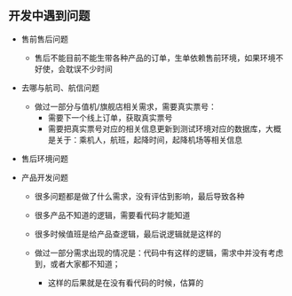 ## 开发中遇到问题
- 售前售后问题
  - 售后不能目前不能生带各种产品的订单，生单依赖售前环境，如果环境不好使，会耽误不少时间

- 去哪与航司、航信问题
  - 做过一部分与值机/旗舰店相关需求，需要真实票号：
    - 需要下一个线上订单，获取真实票号
    - 需要把真实票号对应的相关信息更新到测试环境对应的数据库，大概是关于：乘机人，航班，起降时间，起降机场等相关信息

- 售后环境问题
- 产品开发问题
  - 很多问题都是做了什么需求，没有评估到影响，最后导致各种
  - 很多产品不知道的逻辑，需要看代码才能知道
  - 很多时候值班是给产品查逻辑，最后说逻辑就是这样的


  - 做过一部分需求出现的情况是：代码中有这样的逻辑，需求中并没有考虑到，或者大家都不知道；
    - 这样的后果就是在没有看代码的时候，估算的
